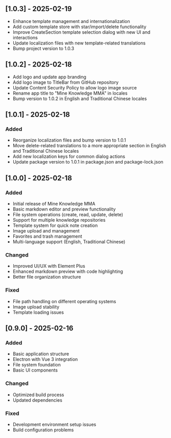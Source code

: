 
## [1.0.3] - 2025-02-19
- Enhance template management and internationalization
- Add custom template store with star/import/delete functionality
- Improve CreateSection template selection dialog with new UI and interactions
- Update localization files with new template-related translations
- Bump project version to 1.0.3


## [1.0.2] - 2025-02-18

- Add logo and update app branding
- Add logo image to TitleBar from GitHub repository
- Update Content Security Policy to allow logo image source
- Rename app title to "Mine Knowledge MMA" in locales
- Bump version to 1.0.2 in English and Traditional Chinese locales


## [1.0.1] - 2025-02-18

### Added
- Reorganize localization files and bump version to 1.0.1
- Move delete-related translations to a more appropriate section in English and Traditional Chinese locales
- Add new localization keys for common dialog actions
- Update package version to 1.0.1 in package.json and package-lock.json


## [1.0.0] - 2025-02-18

### Added
- Initial release of Mine Knowledge MMA
- Basic markdown editor and preview functionality
- File system operations (create, read, update, delete)
- Support for multiple knowledge repositories
- Template system for quick note creation
- Image upload and management
- Favorites and trash management
- Multi-language support (English, Traditional Chinese)

### Changed
- Improved UI/UX with Element Plus
- Enhanced markdown preview with code highlighting
- Better file organization structure

### Fixed
- File path handling on different operating systems
- Image upload stability
- Template loading issues

## [0.9.0] - 2025-02-16

### Added
- Basic application structure
- Electron with Vue 3 integration
- File system foundation
- Basic UI components

### Changed
- Optimized build process
- Updated dependencies

### Fixed
- Development environment setup issues
- Build configuration problems


